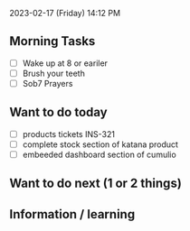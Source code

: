 
2023-02-17 (Friday)
14:12 PM

## Morning Tasks
- [ ] Wake up at 8 or eariler
- [ ] Brush your teeth
- [ ] Sob7 Prayers

## Want to do today
- [ ] products tickets INS-321
- [ ] complete stock section of katana product
- [ ] embeeded dashboard section of cumulio

## Want to do next (1 or 2 things)

## Information / learning
